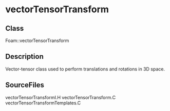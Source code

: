 # vectorTensorTransform 
## Class
Foam::vectorTensorTransform

## Description
Vector-tensor class used to perform translations and rotations in
3D space.

## SourceFiles
vectorTensorTransformI.H
vectorTensorTransform.C
vectorTensorTransformTemplates.C

